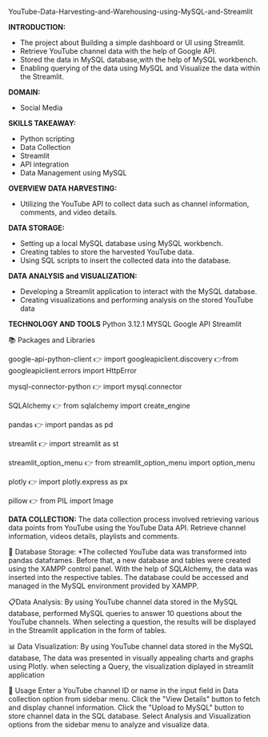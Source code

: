 YouTube-Data-Harvesting-and-Warehousing-using-MySQL-and-Streamlit

**INTRODUCTION:**
* The project about Building a simple dashboard or UI using Streamlit.
* Retrieve YouTube channel data with the help of Google API.
* Stored the data in MySQL database,with the help of MySQL workbench.
* Enabling querying of the data using MySQL and Visualize the data within the Streamlit.

**DOMAIN:** 
* Social Media

**SKILLS TAKEAWAY:**
* Python scripting
* Data Collection
* Streamlit
* API integration
* Data Management using MySQL

**OVERVIEW**
**DATA HARVESTING:**
* Utilizing the YouTube API to collect data such as channel information, comments, and video details.

**DATA STORAGE:**
* Setting up a local MySQL database using MySQL workbench.
* Creating tables to store the harvested YouTube data.
* Using SQL scripts to insert the collected data into the database.

**DATA ANALYSIS and VISUALIZATION:**
* Developing a Streamlit application to interact with the MySQL database.
* Creating visualizations and performing analysis on the stored YouTube data

**TECHNOLOGY AND TOOLS**
Python 3.12.1
MYSQL
Google API
Streamlit

📚 Packages and Libraries

google-api-python-client
👉 import googleapiclient.discovery
👉from googleapiclient.errors import HttpError

mysql-connector-python
👉 import mysql.connector

SQLAlchemy
👉 from sqlalchemy import create_engine

pandas
👉 import pandas as pd

streamlit
👉 import streamlit as st

streamlit_option_menu
👉 from streamlit_option_menu import option_menu

plotly
👉 import plotly.express as px

pillow
👉 from PIL import Image

**DATA COLLECTION:**
The data collection process involved retrieving various data points from YouTube using the YouTube Data API. Retrieve channel information, videos details, playlists and comments.

💾 Database Storage:
*The collected YouTube data was transformed into pandas dataframes. Before that, a new database and tables were created using the XAMPP control panel. With the help of SQLAlchemy, the data was inserted into the respective tables. The database could be accessed and managed in the MySQL environment provided by XAMPP.

📋Data Analysis:
By using YouTube channel data stored in the MySQL database, performed MySQL queries to answer 10 questions about the YouTube channels. When selecting a question, the results will be displayed in the Streamlit application in the form of tables.

📊 Data Visualization:
By using YouTube channel data stored in the MySQL database, The data was presented in visually appealing charts and graphs using Plotly. when selecting a Query, the visualization diplayed in streamlit application

📘 Usage
Enter a YouTube channel ID or name in the input field in Data collection option from sidebar menu.
Click the "View Details" button to fetch and display channel information.
Click the "Upload to MySQL" button to store channel data in the SQL database.
Select Analysis and Visualization options from the sidebar menu to analyze and visualize data.
